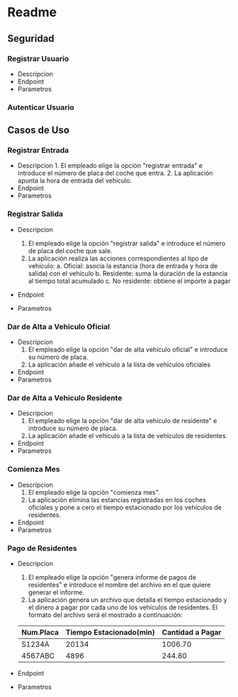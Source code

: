# Readme

## Seguridad
### Registrar Usuario
* Descripcion
* Endpoint
* Parametros

### Autenticar Usuario
##  Casos  de Uso
### Registrar Entrada
* Descripcion
      1. El empleado elige la opción "registrar entrada" e introduce el número de placa del coche que entra.
      2. La aplicación apunta la hora de entrada del vehículo.
* Endpoint
* Parametros

### Registrar Salida
* Descripcion

    1. El empleado elige la opción "registrar salida" e introduce el número de placa del coche que sale.
    2. La aplicación realiza las acciones correspondientes al tipo de vehículo:
        a. Oficial: asocia la estancia (hora de entrada y hora de salida) con el vehículo
        b. Residente: suma la duración de la estancia al tiempo total acumulado
        c. No residente: obtiene el importe a pagar
* Endpoint
* Parametros

### Dar de Alta a Vehiculo Oficial
* Descripcion
    1. El empleado elige la opción "dar de alta vehículo oficial" e introduce su número de placa.
    2. La aplicación añade el vehículo a la lista de vehículos oficiales
* Endpoint
* Parametros

### Dar de Alta a Vehiculo Residente
* Descripcion
    1. El empleado elige la opción "dar de alta vehículo de residente" e introduce su número de placa.
    2. La aplicación añade el vehículo a la lista de vehículos de residentes.
* Endpoint
* Parametros

### Comienza Mes
* Descripcion
    1. El empleado elige la opción "comienza mes".
    2. La aplicación elimina las estancias registradas en los coches oficiales y pone a cero el tiempo estacionado por los vehículos de residentes.
* Endpoint
* Parametros

### Pago de Residentes
* Descripcion
    1. El empleado elige la opción "genera informe de pagos de residentes" e introduce el nombre del archivo en el que quiere generar el informe.
    2. La aplicación genera un archivo que detalla el tiempo estacionado y el dinero a pagar por cada uno de los vehículos de residentes. El formato del archivo será el mostrado a continuación:


    | Num.Placa | Tiempo Estacionado(min) | Cantidad a Pagar |
    | --------- | ----------------------- | ---------------- |
    | S1234A    | 20134                   | 1006.70          |
    | 4567ABC   | 4896                    | 244.80           |
* Endpoint
* Parametros



